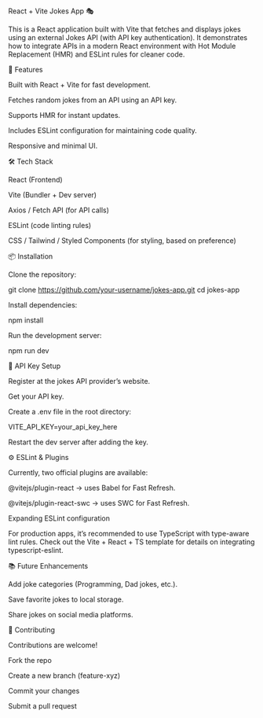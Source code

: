 React + Vite Jokes App 🎭

This is a React application built with Vite that fetches and displays jokes using an external Jokes API (with API key authentication).
It demonstrates how to integrate APIs in a modern React environment with Hot Module Replacement (HMR) and ESLint rules for cleaner code.

🚀 Features

Built with React + Vite for fast development.

Fetches random jokes from an API using an API key.

Supports HMR for instant updates.

Includes ESLint configuration for maintaining code quality.

Responsive and minimal UI.

🛠️ Tech Stack

React (Frontend)

Vite (Bundler + Dev server)

Axios / Fetch API (for API calls)

ESLint (code linting rules)

CSS / Tailwind / Styled Components (for styling, based on preference)

📦 Installation

Clone the repository:

git clone https://github.com/your-username/jokes-app.git
cd jokes-app


Install dependencies:

npm install


Run the development server:

npm run dev

🔑 API Key Setup

Register at the jokes API provider’s website.

Get your API key.

Create a .env file in the root directory:

VITE_API_KEY=your_api_key_here


Restart the dev server after adding the key.

⚙️ ESLint & Plugins

Currently, two official plugins are available:

@vitejs/plugin-react → uses Babel for Fast Refresh.

@vitejs/plugin-react-swc → uses SWC for Fast Refresh.

Expanding ESLint configuration

For production apps, it’s recommended to use TypeScript with type-aware lint rules.
Check out the Vite + React + TS template
 for details on integrating typescript-eslint.

📚 Future Enhancements

Add joke categories (Programming, Dad jokes, etc.).

Save favorite jokes to local storage.

Share jokes on social media platforms.

🤝 Contributing

Contributions are welcome!

Fork the repo

Create a new branch (feature-xyz)

Commit your changes

Submit a pull request
